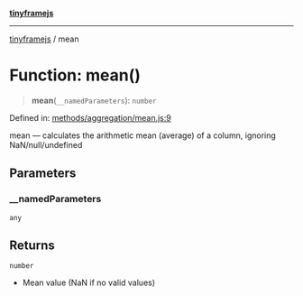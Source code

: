 [**tinyframejs**](../README.md)

***

[tinyframejs](../README.md) / mean

# Function: mean()

> **mean**(`__namedParameters`): `number`

Defined in: [methods/aggregation/mean.js:9](https://github.com/AlphaQuantJS/tinyframejs/blob/8368a3e56ba5f1155368e642d928da821698888c/src/methods/aggregation/mean.js#L9)

mean — calculates the arithmetic mean (average) of a column, ignoring NaN/null/undefined

## Parameters

### \_\_namedParameters

`any`

## Returns

`number`

- Mean value (NaN if no valid values)
